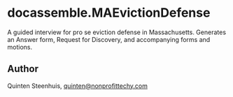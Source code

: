 # docassemble.MAEvictionDefense

A guided interview for pro se eviction defense in Massachusetts. Generates an Answer form, 
Request for Discovery, and accompanying forms and motions.

## Author

Quinten Steenhuis, quinten@nonprofittechy.com


